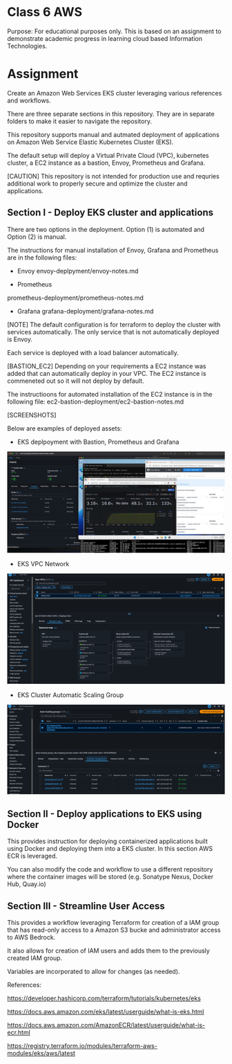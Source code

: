 # Class 6 AWS

Purpose: For educational purposes only. This is based on an assignment to demonstrate academic progress in learning cloud based Information Technologies.

# Assignment
Create an Amazon Web Services EKS cluster leveraging various references and workflows.

There are three separate sections in this repository. They are in separate folders to make it easier to navigate the repository.

This repository supports manual and autmated deployment of applications on Amazon Web Service Elastic Kubernetes Cluster (EKS).

The default setup will deploy a Virtual Private Cloud (VPC), kubernetes cluster, a EC2 instance as a bastion, Envoy, Prometheus and Grafana.

[CAUTION] This repository is not intended for production use and requries additional work to properly secure and optimize the cluster and applications.

## Section I - Deploy EKS cluster and applications
There are two options in the deployment. Option (1) is automated and Option (2) is manual.

The instructions for manual installation of Envoy, Grafana and Prometheus are in the following files:
- Envoy
envoy-deplpyment/envoy-notes.md

- Prometheus

prometheus-deployment/prometheus-notes.md

- Grafana
grafana-deployment/grafana-notes.md

[NOTE] The default configuration is for terraform to deploy the cluster with services automatically. The only service that is not automatically deployed is Envoy.

Each service is deployed with a load balancer automatically.

[BASTION_EC2] Depending on your requirements a EC2 instance was added that can automatically deploy in your VPC. The EC2 instance is commeneted out so it will not deploy by default. 

The instructioons for automated installation of the EC2 instance is in the following file:
ec2-bastion-deployment/ec2-bastion-notes.md

[SCREENSHOTS]

Below are examples of deployed assets:

- EKS deplpoyment with Bastion, Prometheus and Grafana

![Deployed Bastion, AWS EKS console, Grafana and Prometheus ](/graphics/deployment-screenshot.jpg)


- EKS VPC Network 

![VPC Network Map](/graphics/eks-vpc-resource-map.png)


- EKS Cluster Automatic Scaling Group

![EKS ASG](/graphics/eks-cluster-auto-scaling-group.png)


## Section II - Deploy applications to EKS using Docker

This provides instruction for deploying containerized applications built using Docker and deploying them into a EKS cluster. In this section AWS ECR is leveraged. 

You can also modify the code and workflow to use a different repository where the container images will be stored (e.g. Sonatype Nexus, Docker Hub, Quay.io)


## Section III - Streamline User Access

This provides a workflow leveraging Terraform for creation of a IAM group that has read-only access to a Amazon S3 bucke and administrator access to AWS Bedrock.

It also allows for creation of IAM users and adds them to the previously created IAM group.

Variables are incorporated to allow for changes (as needed).


References: 

https://developer.hashicorp.com/terraform/tutorials/kubernetes/eks

https://docs.aws.amazon.com/eks/latest/userguide/what-is-eks.html

https://docs.aws.amazon.com/AmazonECR/latest/userguide/what-is-ecr.html

https://registry.terraform.io/modules/terraform-aws-modules/eks/aws/latest
